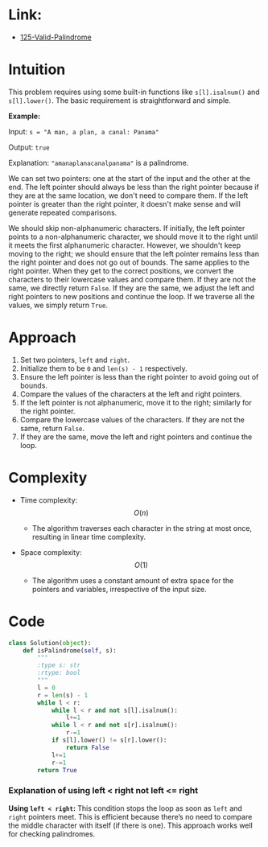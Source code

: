 # Link:
- [125-Valid-Palindrome](https://leetcode.com/problems/valid-palindrome/description/)

# Intuition

This problem requires using some built-in functions like `s[l].isalnum()` and `s[l].lower()`. The basic requirement is straightforward and simple.

**Example:**

Input: `s = "A man, a plan, a canal: Panama"`

Output: `true`

Explanation: `"amanaplanacanalpanama"` is a palindrome.

We can set two pointers: one at the start of the input and the other at the end. The left pointer should always be less than the right pointer because if they are at the same location, we don't need to compare them. If the left pointer is greater than the right pointer, it doesn't make sense and will generate repeated comparisons.

We should skip non-alphanumeric characters. If initially, the left pointer points to a non-alphanumeric character, we should move it to the right until it meets the first alphanumeric character. However, we shouldn't keep moving to the right; we should ensure that the left pointer remains less than the right pointer and does not go out of bounds. The same applies to the right pointer. When they get to the correct positions, we convert the characters to their lowercase values and compare them. If they are not the same, we directly return `False`. If they are the same, we adjust the left and right pointers to new positions and continue the loop. If we traverse all the values, we simply return `True`.

# Approach
1. Set two pointers, `left` and `right`.
2. Initialize them to be `0` and `len(s) - 1` respectively.
3. Ensure the left pointer is less than the right pointer to avoid going out of bounds.
4. Compare the values of the characters at the left and right pointers.
5. If the left pointer is not alphanumeric, move it to the right; similarly for the right pointer.
6. Compare the lowercase values of the characters. If they are not the same, return `False`.
7. If they are the same, move the left and right pointers and continue the loop.


# Complexity
- Time complexity:
    $$O(n)$$
  - The algorithm traverses each character in the string at most once, resulting in linear time complexity.

- Space complexity:
    $$O(1)$$
  - The algorithm uses a constant amount of extra space for the pointers and variables, irrespective of the input size.

# Code
```python
class Solution(object):
    def isPalindrome(self, s):
        """
        :type s: str
        :rtype: bool
        """
        l = 0
        r = len(s) - 1
        while l < r:
            while l < r and not s[l].isalnum():
                l+=1
            while l < r and not s[r].isalnum():
                r-=1
            if s[l].lower() != s[r].lower():
                return False
            l+=1
            r-=1
        return True
```
### Explanation of using left < right not left <= right

**Using `left < right`:** This condition stops the loop as soon as `left` and `right` pointers meet. This is efficient because there’s no need to compare the middle character with itself (if there is one). This approach works well for checking palindromes.

